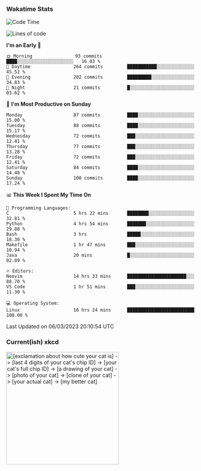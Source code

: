 ### Wakatime Stats
<!--START_SECTION:waka-->
![Code Time](http://img.shields.io/badge/Code%20Time-1%2C488%20hrs%201%20min-blue)

![Lines of code](https://img.shields.io/badge/From%20Hello%20World%20I%27ve%20Written-450.8%20thousand%20lines%20of%20code-blue)

**I'm an Early 🐤** 

```text
🌞 Morning                93 commits          ████░░░░░░░░░░░░░░░░░░░░░   16.03 % 
🌆 Daytime                264 commits         ███████████░░░░░░░░░░░░░░   45.52 % 
🌃 Evening                202 commits         █████████░░░░░░░░░░░░░░░░   34.83 % 
🌙 Night                  21 commits          █░░░░░░░░░░░░░░░░░░░░░░░░   03.62 % 
```
📅 **I'm Most Productive on Sunday** 

```text
Monday                   87 commits          ████░░░░░░░░░░░░░░░░░░░░░   15.00 % 
Tuesday                  88 commits          ████░░░░░░░░░░░░░░░░░░░░░   15.17 % 
Wednesday                72 commits          ███░░░░░░░░░░░░░░░░░░░░░░   12.41 % 
Thursday                 77 commits          ███░░░░░░░░░░░░░░░░░░░░░░   13.28 % 
Friday                   72 commits          ███░░░░░░░░░░░░░░░░░░░░░░   12.41 % 
Saturday                 84 commits          ████░░░░░░░░░░░░░░░░░░░░░   14.48 % 
Sunday                   100 commits         ████░░░░░░░░░░░░░░░░░░░░░   17.24 % 
```


📊 **This Week I Spent My Time On** 

```text
💬 Programming Languages: 
C                        5 hrs 22 mins       ████████░░░░░░░░░░░░░░░░░   32.81 % 
Python                   4 hrs 54 mins       ███████░░░░░░░░░░░░░░░░░░   29.88 % 
Bash                     3 hrs               █████░░░░░░░░░░░░░░░░░░░░   18.30 % 
Makefile                 1 hr 47 mins        ███░░░░░░░░░░░░░░░░░░░░░░   10.94 % 
Java                     20 mins             █░░░░░░░░░░░░░░░░░░░░░░░░   02.09 % 

🔥 Editors: 
Neovim                   14 hrs 33 mins      ██████████████████████░░░   88.70 % 
VS Code                  1 hr 51 mins        ███░░░░░░░░░░░░░░░░░░░░░░   11.30 % 

💻 Operating System: 
Linux                    16 hrs 24 mins      █████████████████████████   100.00 % 
```


 Last Updated on 06/03/2023 20:10:54 UTC
<!--END_SECTION:waka-->

### Current(ish) xkcd
<a id="xkcd-a" title="[exclamation about how cute your cat is] -> [last 4 digits of your cat's chip ID] -> [your cat's full chip ID] -> [a drawing of your cat] -> [photo of your cat] -> [clone of your cat] -> [your actual cat] -> [my better cat]" href="https://www.xkcd.com" target="_blank">
        <img align="center" id="xkcd-img" src="https://imgs.xkcd.com/comics/data_quality.png" alt="[exclamation about how cute your cat is] -> [last 4 digits of your cat's chip ID] -> [your cat's full chip ID] -> [a drawing of your cat] -> [photo of your cat] -> [clone of your cat] -> [your actual cat] -> [my better cat]" height=300 />
</a>

